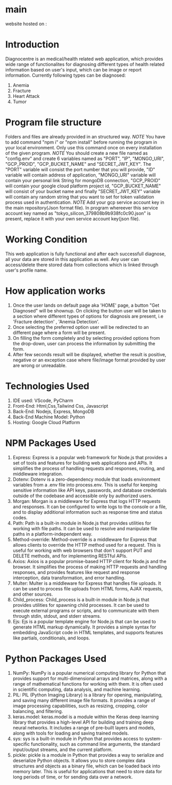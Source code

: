 # main
website hosted on :  
# Introduction
Diagnocentre is an medical/health related web application, which provides wide range of functionalites for diagnosing different types of health related information based on user's input, which can be image or report information.
Currently following types can be diagnosed: 
1) Anemia
2) Fracture
3) Heart Attack
4) Tumor

# Program file structure
Folders and files are already provided in an structured way. 
*NOTE* You have to add command "npm i" or "npm install" before running the program in your local environment.
Only use this command once on every installation of the given program.
*NOTE* You should create a new file named as "config.env" and create 6 variables named as "PORT", "IP", "MONGO_URI", "GCP_PROID", "GCP_BUCKET_NAME" and "SECRET_JWT_KEY".
The "PORT" variable will consist the port number that you will provide, "ID" variable will contain address of application, "MONGO_URI" variable will contain your personal link String for mongoDB connection, "GCP_PROID" will contain your google cloud platform project id, "GCP_BUCKET_NAME" will consist of your bucket name and finally "SECRET_JWT_KEY" variable will contain any random string that you want to set for token validation process used in authentication.
*NOTE* Add your gcp service account key in the main repository(Json format file). In program whereever this service account key named as 
 "tokyo_silicon_379808b9b938fc0c90.json" is present, replace it with your own service account key(json file).

# Working Condition
This web application is fully functional and after each successfull diagnose, all your data are stored in this application as well. 
Any user can access/delete there stored data from collections which is linked through user's profile name.

# How application works
1. Once the user lands on default page aka 'HOME' page, a button "Get Diagnosed" will be shownup. On clicking the button user will be taken to a section where different types of options for diagnosis are present, i.e 'Fracture detection' , 'Anemia Detection'.
2. Once selecting the preferred option user will be redirected to an different page where a form will be present. 
3. On filling the form completely and by selecting provided options from the drop-down, user can process the information by submitting the form.
4. After few seconds result will be displayed, whether the result is positive, negative or an exception case where file/image format provided by user are wrong or unreadable.

# Technologies Used
1. IDE used: VScode, PyCharm
2. Front-End: Html,Css,Tailwind Css, Javascript
3. Back-End: Nodejs, Express, MongoDB
4. Back-End Machine Model: Python
5. Hosting: Google Cloud Platform

# NPM Packages Used
1. Express: Express is a popular web framework for Node.js that provides a set of tools and features for building web applications and APIs. It simplifies the process of handling requests and responses, routing, and middleware integration.
2. Dotenv: Dotenv is a zero-dependency module that loads environment variables from a .env file into process.env. This is useful for keeping sensitive information like API keys, passwords, and database credentials outside of the codebase and accessible only by authorized users.
3. Morgan: Morgan is a middleware for Express that logs HTTP requests and responses. It can be configured to write logs to the console or a file, and to display additional information such as response time and status codes.
4. Path: Path is a built-in module in Node.js that provides utilities for working with file paths. It can be used to resolve and manipulate file paths in a platform-independent way.
5. Method-override: Method-override is a middleware for Express that allows clients to override the HTTP method used for a request. This is useful for working with web browsers that don't support PUT and DELETE methods, and for implementing RESTful APIs.
6. Axios: Axios is a popular promise-based HTTP client for Node.js and the browser. It simplifies the process of making HTTP requests and handling responses, and provides features like request and response interception, data transformation, and error handling.
7. Multer: Multer is a middleware for Express that handles file uploads. It can be used to process file uploads from HTML forms, AJAX requests, and other sources.
8. Child_process: Child_process is a built-in module in Node.js that provides utilities for spawning child processes. It can be used to execute external programs or scripts, and to communicate with them through stdin, stdout, and stderr streams.
9. Ejs: Ejs is a popular template engine for Node.js that can be used to generate HTML markup dynamically. It provides a simple syntax for embedding JavaScript code in HTML templates, and supports features like partials, conditionals, and loops.

# Python Packages Used
1. NumPy: NumPy is a popular numerical computing library for Python that provides support for multi-dimensional arrays and matrices, along with a range of mathematical functions for working with them. It is often used in scientific computing, data analysis, and machine learning.
2. PIL: PIL (Python Imaging Library) is a library for opening, manipulating, and saving many different image file formats. It provides a range of image processing capabilities, such as resizing, cropping, color balancing, and filtering.
3. keras.model: keras.model is a module within the Keras deep learning library that provides a high-level API for building and training deep neural networks. It includes a range of pre-built layers and models, along with tools for loading and saving trained models.
4. sys: sys is a built-in module in Python that provides access to system-specific functionality, such as command line arguments, the standard input/output streams, and the current platform.
5. pickle: pickle is a module in Python that provides a way to serialize and deserialize Python objects. It allows you to store complex data structures and objects as a binary file, which can be loaded back into memory later. This is useful for applications that need to store data for long periods of time, or for sending data over a network.
